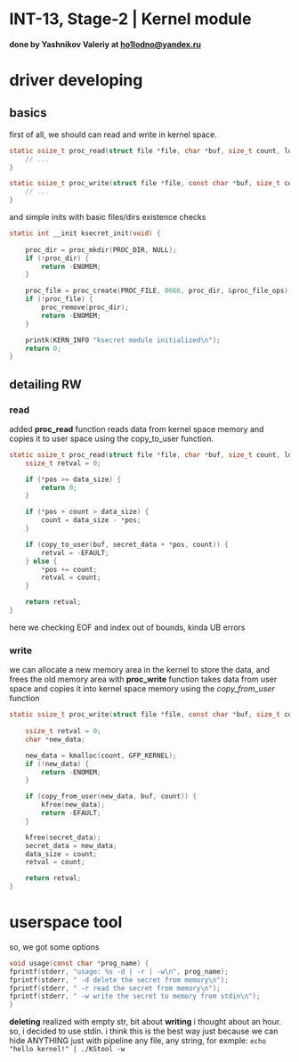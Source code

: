 # INT-13, Stage-2 | Kernel module
#### done by Yashnikov Valeriy at ho1lodno@yandex.ru

# driver developing
## basics
first of all, we should can read and write in kernel space.
```C
static ssize_t proc_read(struct file *file, char *buf, size_t count, loff_t *pos) {
    // ...
}

static ssize_t proc_write(struct file *file, const char *buf, size_t count, loff_t *pos) {
    // ...
}
```
and simple inits with basic files/dirs existence checks
```C
static int __init ksecret_init(void) {
    
    proc_dir = proc_mkdir(PROC_DIR, NULL);
    if (!proc_dir) {
        return -ENOMEM;
    }

    proc_file = proc_create(PROC_FILE, 0666, proc_dir, &proc_file_ops);
    if (!proc_file) {
        proc_remove(proc_dir);
        return -ENOMEM;
    }

    printk(KERN_INFO "ksecret module initialized\n");
    return 0;
}
```
## detailing RW
### read
added __proc_read__ function reads data from kernel space memory and copies it to user space using the copy_to_user function.
```c
static ssize_t proc_read(struct file *file, char *buf, size_t count, loff_t *pos) {
    ssize_t retval = 0;

    if (*pos >= data_size) {
        return 0;
    }

    if (*pos + count > data_size) {
        count = data_size - *pos;
    }

    if (copy_to_user(buf, secret_data + *pos, count)) {
        retval = -EFAULT;
    } else {
        *pos += count;
        retval = count;
    }

    return retval;
}
```
here we checking EOF and index out of bounds, kinda UB errors
### write
we can allocate a new memory area in the kernel to store the data, and frees the old memory area with __proc_write__ function takes data from user space and copies it into kernel space memory using the _copy_from_user_ function
```c
static ssize_t proc_write(struct file *file, const char *buf, size_t count, loff_t *pos) {
    
    ssize_t retval = 0;
    char *new_data;

    new_data = kmalloc(count, GFP_KERNEL);
    if (!new_data) {
        return -ENOMEM;
    }

    if (copy_from_user(new_data, buf, count)) {
        kfree(new_data);
        return -EFAULT;
    }

    kfree(secret_data);
    secret_data = new_data;
    data_size = count;
    retval = count;

    return retval;
}
```
# userspace tool 
so, we got some options
```c
void usage(const char *prog_name) {
fprintf(stderr, "usage: %s -d | -r | -w\n", prog_name);
fprintf(stderr, " -d delete the secret from memory\n");
fprintf(stderr, " -r read the secret from memory\n");
fprintf(stderr, " -w write the secret to memory from stdin\n");
}
```
__deleting__ realized with empty str, bit about __writing__ i thought about an hour. so, i decided to use stdin. i think this is the best way just because we can hide ANYTHING just with pipeline 
any file, any string, for exmple:
`echo "hello kernel!" | ./KStool -w`
